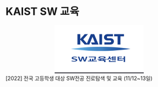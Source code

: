 <h1>KAIST SW 교육</h1>

<center>
<img src = "./img/sw.png">
</center>
[2022] 전국 고등학생 대상 SW전공 진로탐색 및 교육 (11/12~13일)
